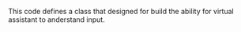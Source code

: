 This code defines a class that designed for build the ability for virtual assistant to anderstand input.
